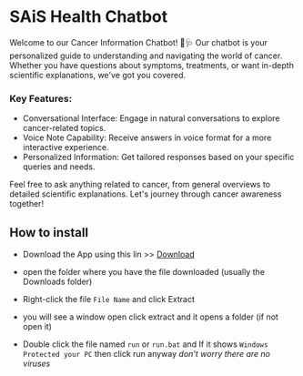 # SAiS Health Chatbot
Welcome to our Cancer Information Chatbot! 🤖🩺
Our chatbot is your personalized guide to understanding and navigating the world of cancer. Whether you have questions about symptoms, treatments, or want in-depth scientific explanations, we've got you covered.
### Key Features:
 - Conversational Interface: Engage in natural conversations to explore cancer-related topics.
 - Voice Note Capability: Receive answers in voice format for a more interactive experience.
 - Personalized Information: Get tailored responses based on your specific queries and needs.

Feel free to ask anything related to cancer, from general overviews to detailed scientific explanations. Let's journey through cancer awareness together!
## How to install
 - Download the App using this lin  >> [Download](https://github.com/kingsiddhu/ChatBot-SAIS/releases/download/v0.1/V1.zip)
 - open the folder where you have the file downloaded (usually the Downloads folder)
 - Right-click the file `File Name` and click Extract
 - you will see a window open click extract and it opens a folder (if not open it)

 - Double click the file named `run` or `run.bat` and If it shows `Windows Protected your PC` then click run anyway
 *don't worry there are no viruses*
